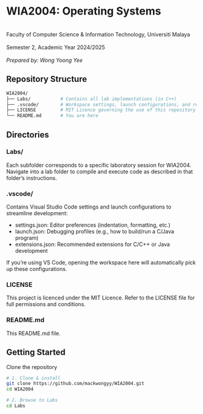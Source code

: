 # WIA2004: Operating Systems
<br>Faculty of Computer Science & Information Technology, Universiti Malaya</br>
<br>Semester 2, Academic Year 2024/2025</br>
<br>_Prepared by: Wong Yoong Yee_</br>

## Repository Structure
```bash
WIA2004/
├── Labs/           # Contains all lab implementations (in C++)
├── .vscode/        # Workspace settings, launch configurations, and recommended extensions for VS Code
├── LICENSE         # MIT Licence governing the use of this repository
└── README.md       # You are here
```

## Directories
### Labs/
Each subfolder corresponds to a specific laboratory session for WIA2004. Navigate into a lab folder to compile and execute code as described in that folder’s instructions.

### .vscode/
Contains Visual Studio Code settings and launch configurations to streamline development:
- settings.json: Editor preferences (indentation, formatting, etc.)
- launch.json: Debugging profiles (e.g., how to build/run a C/Java program)
- extensions.json: Recommended extensions for C/C++ or Java development

If you’re using VS Code, opening the workspace here will automatically pick up these configurations.

### LICENSE
This project is licenced under the MIT Licence. Refer to the LICENSE file for full permissions and conditions.

### README.md
This README.md file.

## Getting Started
Clone the repository
```bash
# 1. Clone & install
git clone https://github.com/mackwongyy/WIA2004.git
cd WIA2004

# 2. Browse to Labs
cd Labs
```

